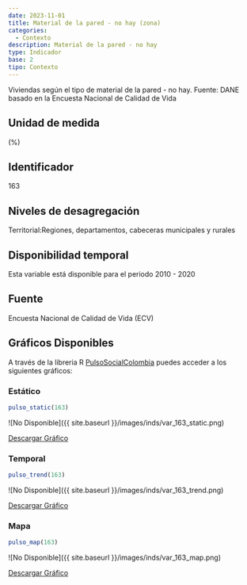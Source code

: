 ```yaml
---
date: 2023-11-01
title: Material de la pared - no hay (zona)
categories:
  - Contexto
description: Material de la pared - no hay
type: Indicador
base: 2
tipo: Contexto
--- 
```


Viviendas según el tipo de material de la pared - no hay.
Fuente: DANE basado en la Encuesta Nacional de Calidad de Vida

## Unidad de medida
(%)

## Identificador
163

## Niveles de desagregación
Territorial:Regiones, departamentos, cabeceras municipales y rurales

## Disponibilidad temporal
Esta variable está disponible para el periodo 2010 - 2020

## Fuente
Encuesta Nacional de Calidad de Vida (ECV)

## Gráficos Disponibles

A través de la libreria R [PulsoSocialColombia](https://github.com/pulsosocialcolombia/PulsoSocialColombia) puedes acceder a los siguientes gráficos:

### Estático

``` R
pulso_static(163)
```

![No Disponible]({{ site.baseurl }}/images/inds/var_163_static.png)

<a href='{{ site.baseurl }}/images/inds/var_163_static.png'>Descargar Gráfico</a>

### Temporal

``` R
pulso_trend(163)
```

![No Disponible]({{ site.baseurl }}/images/inds/var_163_trend.png)

<a href='{{ site.baseurl }}/images/inds/var_163_trend.png'>Descargar Gráfico</a>

### Mapa

``` R
pulso_map(163)
```

![No Disponible]({{ site.baseurl }}/images/inds/var_163_map.png)

<a href='{{ site.baseurl }}/images/inds/var_163_map.png'>Descargar Gráfico</a>